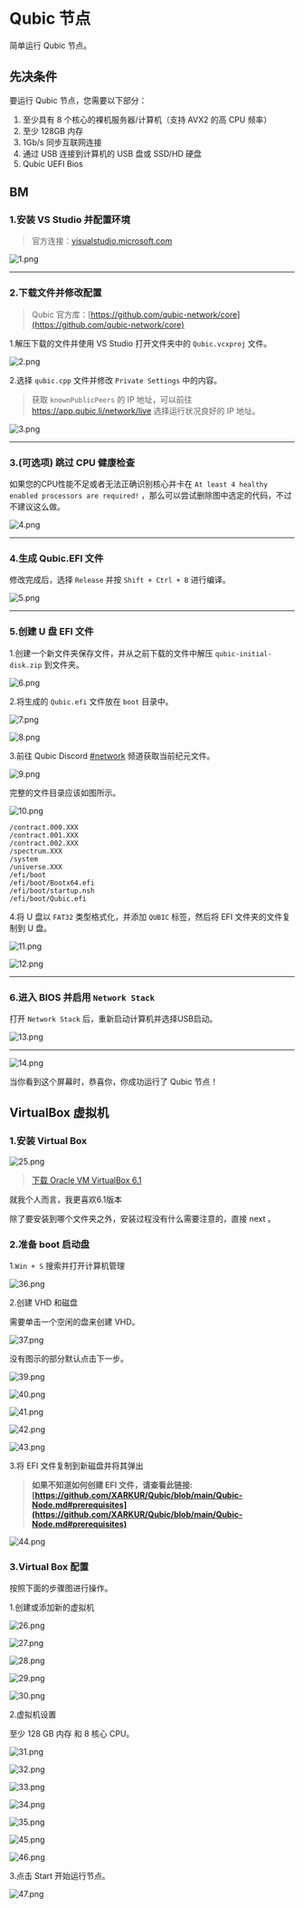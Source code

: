 # Qubic 节点

简单运行 Qubic 节点。

## 先决条件

要运行 Qubic 节点，您需要以下部分：

1. 至少具有 8 个核心的裸机服务器/计算机（支持 AVX2 的高 CPU 频率）
2. 至少 128GB 内存
3. 1Gb/s 同步互联网连接
4. 通过 USB 连接到计算机的 USB 盘或 SSD/HD 硬盘
5. Qubic UEFI Bios

## BM

### 1.安装 VS Studio 并配置环境

> 官方连接：[visualstudio.microsoft.com](https://visualstudio.microsoft.com/)

![1.png](https://github.com/XARKUR/Qubic/blob/main/img/1.png?raw=true)

***

### 2.下载文件并修改配置

> Qubic 官方库：[https://github.com/qubic-network/core](https://github.com/qubic-network/core)

1.解压下载的文件并使用 VS Studio 打开文件夹中的 `Qubic.vcxproj` 文件。

![2.png](https://github.com/XARKUR/Qubic/blob/main/img/2.png?raw=true)



2.选择 `qubic.cpp` 文件并修改 `Private Settings` 中的内容。

> 获取 `knownPublicPeers` 的 IP 地址，可以前往 https://app.qubic.li/network/live 选择运行状况良好的 IP 地址。

![3.png](https://github.com/XARKUR/Qubic/blob/main/img/3.png?raw=true)

***

### 3.(可选项) 跳过 CPU 健康检查

如果您的CPU性能不足或者无法正确识别核心并卡在 `At least 4 healthy enabled processors are required!` ，那么可以尝试删除图中选定的代码，不过不建议这么做。

![4.png](https://github.com/XARKUR/Qubic/blob/main/img/4.png?raw=true)

***

### 4.生成 Qubic.EFI 文件

修改完成后，选择 `Release` 并按 `Shift + Ctrl + B` 进行编译。

![5.png](https://github.com/XARKUR/Qubic/blob/main/img/5.png?raw=true)

***

### 5.创建 U 盘 EFI 文件

1.创建一个新文件夹保存文件，并从之前下载的文件中解压 `qubic-initial-disk.zip` 到文件夹。

![6.png](https://github.com/XARKUR/Qubic/blob/main/img/6.png?raw=true)

2.将生成的 `Qubic.efi` 文件放在 `boot` 目录中。

![7.png](https://github.com/XARKUR/Qubic/blob/main/img/7.png?raw=true)

![8.png](https://github.com/XARKUR/Qubic/blob/main/img/8.png?raw=true)



3.前往 Qubic Discord [#network](https://discord.com/channels/768887649540243497/768890555564163092) 频道获取当前纪元文件。

![9.png](https://github.com/XARKUR/Qubic/blob/main/img/9.png?raw=true)



完整的文件目录应该如图所示。

![10.png](https://github.com/XARKUR/Qubic/blob/main/img/10.png?raw=true)

```
/contract.000.XXX
/contract.001.XXX
/contract.002.XXX
/spectrum.XXX
/system
/universe.XXX
/efi/boot
/efi/boot/Bootx64.efi
/efi/boot/startup.nsh
/efi/boot/Qubic.efi
```



4.将 U 盘以 `FAT32` 类型格式化，并添加 `QUBIC` 标签，然后将 EFI 文件夹的文件复制到 U 盘。

![11.png](https://github.com/XARKUR/Qubic/blob/main/img/11.png?raw=true)

![12.png](https://github.com/XARKUR/Qubic/blob/main/img/12.png?raw=true)

***

### 6.进入 BIOS 并启用 `Network Stack`

打开 `Network Stack` 后，重新启动计算机并选择USB启动。

![13.png](https://github.com/XARKUR/Qubic/blob/main/img/13.png?raw=true)

***

![14.png](https://github.com/XARKUR/Qubic/blob/main/img/14.png?raw=true)

当你看到这个屏幕时，恭喜你，你成功运行了 Qubic 节点！

## VirtualBox 虚拟机

### 1.安装 Virtual Box

![25.png](https://github.com/XARKUR/Qubic/blob/main/img/25.png?raw=true)

> [下载 Oracle VM VirtualBox 6.1](https://www.virtualbox.org/wiki/Download_Old_Builds_6_1)

就我个人而言，我更喜欢6.1版本

除了要安装到哪个文件夹之外，安装过程没有什么需要注意的，直接 next 。



### 2.准备 boot 启动盘

1.`Win + S` 搜索并打开计算机管理

![36.png](https://github.com/XARKUR/Qubic/blob/main/img/36.png?raw=true)



2.创建 VHD 和磁盘

需要单击一个空闲的盘来创建 VHD。

![37.png](https://github.com/XARKUR/Qubic/blob/main/img/37.png?raw=true)



没有图示的部分默认点击下一步。

![39.png](https://github.com/XARKUR/Qubic/blob/main/img/39.png?raw=true)

![40.png](https://github.com/XARKUR/Qubic/blob/main/img/40.png?raw=true)

![41.png](https://github.com/XARKUR/Qubic/blob/main/img/41.png?raw=true)

![42.png](https://github.com/XARKUR/Qubic/blob/main/img/42.png?raw=true)

![43.png](https://github.com/XARKUR/Qubic/blob/main/img/43.png?raw=true)



3.将 EFI 文件复制到新磁盘并将其弹出

> **如果不知道如何创建 EFI 文件，请查看此链接: [https://github.com/XARKUR/Qubic/blob/main/Qubic-Node.md#prerequisites](https://github.com/XARKUR/Qubic/blob/main/Qubic-Node.md#prerequisites)**

![44.png](https://github.com/XARKUR/Qubic/blob/main/img/44.png?raw=true)



### 3.Virtual Box 配置

按照下面的步骤图进行操作。

1.创建或添加新的虚拟机

![26.png](https://github.com/XARKUR/Qubic/blob/main/img/26.png?raw=true)

![27.png](https://github.com/XARKUR/Qubic/blob/main/img/27.png?raw=true)

![28.png](https://github.com/XARKUR/Qubic/blob/main/img/28.png?raw=true)

![29.png](https://github.com/XARKUR/Qubic/blob/main/img/29.png?raw=true)

![30.png](https://github.com/XARKUR/Qubic/blob/main/img/30.png?raw=true)



2.虚拟机设置

至少 128 GB 内存 和 8 核心 CPU。

![31.png](https://github.com/XARKUR/Qubic/blob/main/img/31.png?raw=true)

![32.png](https://github.com/XARKUR/Qubic/blob/main/img/32.png?raw=true)

![33.png](https://github.com/XARKUR/Qubic/blob/main/img/33.png?raw=true)

![34.png](https://github.com/XARKUR/Qubic/blob/main/img/34.png?raw=true)

![35.png](https://github.com/XARKUR/Qubic/blob/main/img/35.png?raw=true)

![45.png](https://github.com/XARKUR/Qubic/blob/main/img/45.png?raw=true)

![46.png](https://github.com/XARKUR/Qubic/blob/main/img/46.png?raw=true)



3.点击 Start 开始运行节点。

![47.png](https://github.com/XARKUR/Qubic/blob/main/img/47.png?raw=true)
